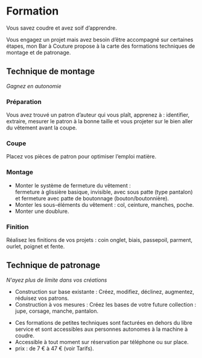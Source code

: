 # Formation

Vous savez coudre et avez soif d’apprendre.

Vous engagez un projet mais avez besoin d’être accompagné sur certaines étapes, mon Bar à Couture propose à la carte des formations techniques de montage et de patronage.

## Technique de montage
_Gagnez en autonomie_

### Préparation
Vous avez trouvé un patron d’auteur qui vous plaît, apprenez à :
identifier, extraire, mesurer le patron à la bonne taille et vous projeter sur le bien aller du vêtement avant la coupe.

### Coupe
Placez vos pièces de patron pour optimiser l’emploi matière.

### Montage
  * Monter le système de fermeture du vêtement :  
    fermeture à glissière basique, invisible, avec sous patte (type pantalon) et fermeture avec patte de boutonnage (bouton/boutonnière).
  * Monter les sous-éléments du vêtement :
    col, ceinture, manches, poche.
  * Monter une doublure.

### Finition
Réalisez les finitions de vos projets : coin onglet, biais, passepoil, parment, ourlet, poignet et fente.

## Technique de patronage
_N'ayez plus de limite dans vos créations_
* Construction sur base existante : Créez, modifiez, déclinez, augmentez, réduisez vos patrons.
* Construction à vos mesures : Créez les bases de votre future collection : jupe, corsage, manche, pantalon.

<div class="info">
  <ul>
    <li>
      Ces formations de petites techniques sont facturées en dehors du libre
      service et sont accessibles aux personnes autonomes à la machine à
      coudre.
    </li>
    <li>
      Accessible à tout moment sur réservation par téléphone ou sur place.
    </li>
    <li>prix : de 7 € à 47 € (voir Tarifs).</li>
  </ul>
</div>
